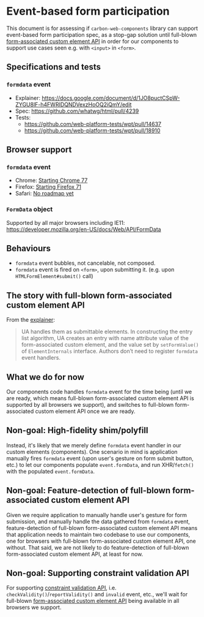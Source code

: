 # Event-based form participation

This document is for assessing if `carbon-web-components` library can support
event-based form participation spec, as a stop-gap solution until full-blown
[form-associated custom element API](https://github.com/whatwg/html/pull/4383)
in order for our components to support use cases seen e.g. with `<input>` in
`<form>`.

## Specifications and tests

### `formdata` event

- Explainer:
  https://docs.google.com/document/d/1JO8puctCSpW-ZYGU8lF-h4FWRIDQNDVexzHoOQ2iQmY/edit
- Spec: https://github.com/whatwg/html/pull/4239
- Tests:
  - https://github.com/web-platform-tests/wpt/pull/14637
  - https://github.com/web-platform-tests/wpt/pull/18910

## Browser support

### `formdata` event

- Chrome:
  [Starting Chrome 77](https://bugs.chromium.org/p/chromium/issues/detail?id=825684)
- Firefox:
  [Starting Firefox 71](https://bugzilla.mozilla.org/show_bug.cgi?id=1518442)
- Safari: [No roadmap yet](https://bugs.webkit.org/show_bug.cgi?id=193231)

### `FormData` object

Supported by all major browsers including IE11:
https://developer.mozilla.org/en-US/docs/Web/API/FormData

## Behaviours

- `formdata` event bubbles, not cancelable, not composed.
- `formdata` event is fired on `<form>`, upon submitting it. (e.g. upon
  `HTMLFormElement#submit()` call)

## The story with full-blown form-associated custom element API

From the
[explainer](https://docs.google.com/document/d/1JO8puctCSpW-ZYGU8lF-h4FWRIDQNDVexzHoOQ2iQmY/edit#heading=h.m351ojpczvcd):

> UA handles them as submittable elements. In constructing the entry list
> algorithm, UA creates an entry with name attribute value of the
> form-associated custom element, and the value set by `setFormValue()` of
> `ElementInternals` interface. Authors don’t need to register `formdata` event
> handlers.

## What we do for now

Our components code handles `formdata` event for the time being (until we are
ready, which means full-blown form-associated custom element API is supported by
all browsers we support), and switches to full-blown form-associated custom
element API once we are ready.

## Non-goal: High-fidelity shim/polyfill

Instead, it's likely that we merely define `formdata` event handler in our
custom elements (components). One scenario in mind is application manually fires
`formdata` event (upon user's gesture on form submit button, etc.) to let our
components populate `event.formData`, and run XHR/`fetch()` with the populated
`event.formData`.

## Non-goal: Feature-detection of full-blown form-associated custom element API

Given we require application to manually handle user's gesture for form
submission, and manually handle the data gathered from `formdata` event,
feature-detection of full-blown form-associated custom element API means that
application needs to maintain two codebase to use our components, one for
browsers with full-blown form-associated custom element API, one without. That
said, we are not likely to do feature-detection of full-blown form-associated
custom element API, at least for now.

## Non-goal: Supporting constraint validation API

For supporting
[constraint validation API](https://html.spec.whatwg.org/multipage/form-control-infrastructure.html#the-constraint-validation-api),
i.e. `checkValidity()`/`reportValidity()` and `invalid` event, etc., we'll wait
for full-blown
[form-associated custom element API](https://github.com/whatwg/html/pull/4383)
being available in all browsers we support.
